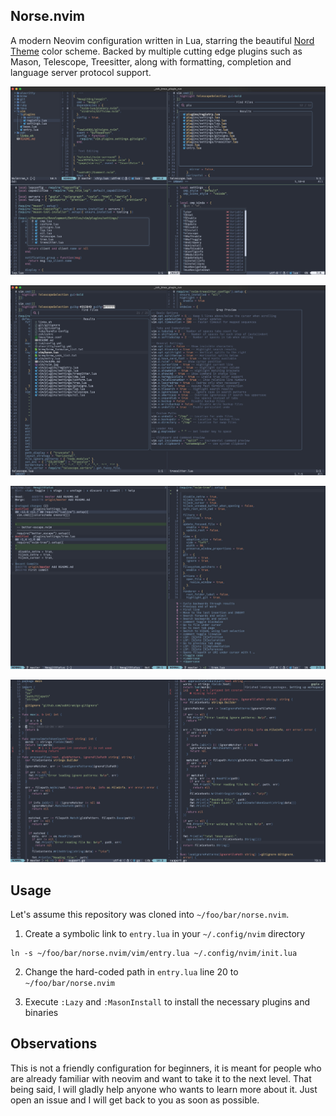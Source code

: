 ## Norse.nvim

A modern Neovim configuration written in Lua, starring the beautiful
[Nord Theme](https://www.nordtheme.com/) color scheme. Backed by multiple cutting edge plugins such as Mason, Telescope, Treesitter, along with formatting, completion and language server protocol support.

![norse.nvim](https://github.com/lfv89/norse.nvim/blob/master/assets/nvim.jpg?raw=true)

![norse.nvim](https://github.com/lfv89/norse.nvim/blob/master/assets/nvim2.jpg?raw=true)

![norse.nvim](https://github.com/lfv89/norse.nvim/blob/master/assets/nvim3.jpg?raw=true)

![norse.nvim](https://github.com/lfv89/norse.nvim/blob/master/assets/go2.jpg?raw=true)

## Usage

Let's assume this repository was cloned into `~/foo/bar/norse.nvim`.

1. Create a symbolic link to `entry.lua` in your `~/.config/nvim` directory

```
ln -s ~/foo/bar/norse.nvim/vim/entry.lua ~/.config/nvim/init.lua
```

2. Change the hard-coded path in `entry.lua` line 20 to `~/foo/bar/norse.nvim`

3. Execute `:Lazy` and `:MasonInstall` to install the necessary plugins and binaries

## Observations

This is not a friendly configuration for beginners, it is meant for people who are already familiar with neovim and want to take it to the next level. That being said, I will gladly help anyone who wants to learn more about it. Just open an issue and I will get back to you as soon as possible.
